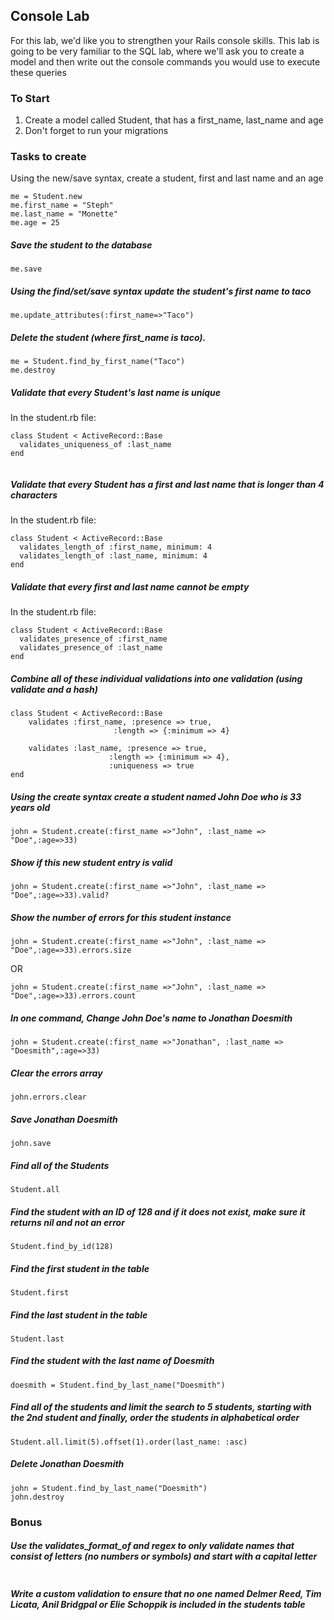 ## Console Lab

For this lab, we'd like you to strengthen your Rails console skills. This lab is going to be very familiar to the SQL lab, where we'll ask you to create a model and then write out the console commands you would use to execute these queries

### To Start

1. Create a model called Student, that has a first_name, last_name and age
2. Don't forget to run your migrations

### Tasks to create

Using the new/save syntax, create a student, first and last name and an age 

```
me = Student.new
me.first_name = "Steph"
me.last_name = "Monette"
me.age = 25
```

##### Save the student to the database

```
me.save
```


##### Using the find/set/save syntax update the student's first name to taco

```
me.update_attributes(:first_name=>"Taco")
```

##### Delete the student (where first_name is taco). 

```
me = Student.find_by_first_name("Taco")
me.destroy
```

##### Validate that every Student's last name is unique

In the student.rb file:

```
class Student < ActiveRecord::Base
  validates_uniqueness_of :last_name
end


```


##### Validate that every Student has a first and last name that is longer than 4 characters

In the student.rb file:


```
class Student < ActiveRecord::Base
  validates_length_of :first_name, minimum: 4
  validates_length_of :last_name, minimum: 4
end

```


##### Validate that every first and last name cannot be empty

In the student.rb file:

```
class Student < ActiveRecord::Base
  validates_presence_of :first_name
  validates_presence_of :last_name
end

```


##### Combine all of these individual validations into one validation (using validate and a hash) 


```
class Student < ActiveRecord::Base
	validates :first_name, :presence => true,
                       :length => {:minimum => 4}

	validates :last_name, :presence => true,
                      :length => {:minimum => 4},
                      :uniqueness => true
end

```


##### Using the create syntax create a student named John Doe who is 33 years old

```
john = Student.create(:first_name =>"John", :last_name => "Doe",:age=>33)
```


##### Show if this new student entry is valid

```
john = Student.create(:first_name =>"John", :last_name => "Doe",:age=>33).valid?
```


##### Show the number of errors for this student instance

```
john = Student.create(:first_name =>"John", :last_name => "Doe",:age=>33).errors.size
```
OR

```
john = Student.create(:first_name =>"John", :last_name => "Doe",:age=>33).errors.count
```

##### In one command, Change John Doe's name to Jonathan Doesmith 

```
john = Student.create(:first_name =>"Jonathan", :last_name => "Doesmith",:age=>33)
```


##### Clear the errors array

```
john.errors.clear
```


##### Save Jonathan Doesmith

```
john.save
```


##### Find all of the Students

```
Student.all
```


##### Find the student with an ID of 128 and if it does not exist, make sure it returns nil and not an error

```
Student.find_by_id(128)
```


##### Find the first student in the table

```
Student.first
```


##### Find the last student in the table

```
Student.last
```


##### Find the student with the last name of Doesmith

```
doesmith = Student.find_by_last_name("Doesmith")
```
##### Find all of the students and limit the search to 5 students, starting with the 2nd student and finally, order the students in alphabetical order

```
Student.all.limit(5).offset(1).order(last_name: :asc)
```

##### Delete Jonathan Doesmith

```
john = Student.find_by_last_name("Doesmith")
john.destroy
```


### Bonus
##### Use the validates_format_of and regex to only validate names that consist of letters (no numbers or symbols) and start with a capital letter

```

```

##### Write a custom validation to ensure that no one named Delmer Reed, Tim Licata, Anil Bridgpal or Elie Schoppik is included in the students table

```

```



